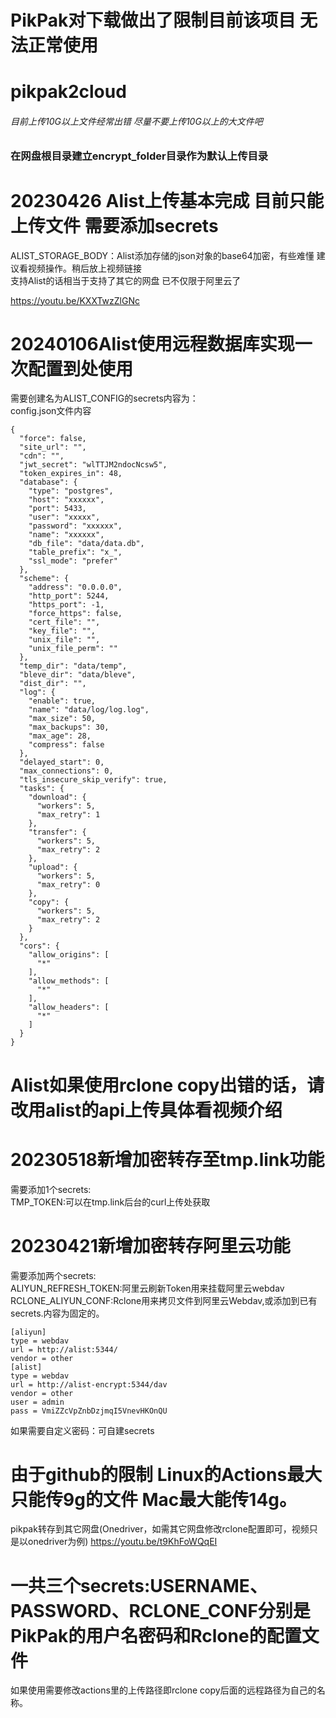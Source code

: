 # PikPak对下载做出了限制目前该项目 无法正常使用

# pikpak2cloud
###### 目前上传10G以上文件经常出错 尽量不要上传10G以上的大文件吧   
### 在网盘根目录建立encrypt_folder目录作为默认上传目录 
# 20230426 Alist上传基本完成 目前只能上传文件 需要添加secrets   
ALIST_STORAGE_BODY：Alist添加存储的json对象的base64加密，有些难懂 建议看视频操作。稍后放上视频链接   
支持Alist的话相当于支持了其它的网盘 已不仅限于阿里云了

https://youtu.be/KXXTwzZlGNc

# 20240106Alist使用远程数据库实现一次配置到处使用   
需要创建名为ALIST_CONFIG的secrets内容为：   
config.json文件内容
```
{
  "force": false,
  "site_url": "",
  "cdn": "",
  "jwt_secret": "wlTTJM2ndocNcsw5",
  "token_expires_in": 48,
  "database": {
    "type": "postgres",
    "host": "xxxxxx",
    "port": 5433,
    "user": "xxxxx",
    "password": "xxxxxx",
    "name": "xxxxxx",
    "db_file": "data/data.db",
    "table_prefix": "x_",
    "ssl_mode": "prefer"
  },
  "scheme": {
    "address": "0.0.0.0",
    "http_port": 5244,
    "https_port": -1,
    "force_https": false,
    "cert_file": "",
    "key_file": "",
    "unix_file": "",
    "unix_file_perm": ""
  },
  "temp_dir": "data/temp",
  "bleve_dir": "data/bleve",
  "dist_dir": "",
  "log": {
    "enable": true,
    "name": "data/log/log.log",
    "max_size": 50,
    "max_backups": 30,
    "max_age": 28,
    "compress": false
  },
  "delayed_start": 0,
  "max_connections": 0,
  "tls_insecure_skip_verify": true,
  "tasks": {
    "download": {
      "workers": 5,
      "max_retry": 1
    },
    "transfer": {
      "workers": 5,
      "max_retry": 2
    },
    "upload": {
      "workers": 5,
      "max_retry": 0
    },
    "copy": {
      "workers": 5,
      "max_retry": 2
    }
  },
  "cors": {
    "allow_origins": [
      "*"
    ],
    "allow_methods": [
      "*"
    ],
    "allow_headers": [
      "*"
    ]
  }
}
```
   
# Alist如果使用rclone copy出错的话，请改用alist的api上传具体看视频介绍   
# 20230518新增加密转存至tmp.link功能    
需要添加1个secrets:   
TMP_TOKEN:可以在tmp.link后台的curl上传处获取   
# 20230421新增加密转存阿里云功能 
需要添加两个secrets:   
ALIYUN_REFRESH_TOKEN:阿里云刷新Token用来挂载阿里云webdav    
RCLONE_ALIYUN_CONF:Rclone用来拷贝文件到阿里云Webdav,或添加到已有secrets.内容为固定的。
```
[aliyun]
type = webdav
url = http://alist:5344/
vendor = other
[alist]
type = webdav
url = http://alist-encrypt:5344/dav
vendor = other
user = admin
pass = VmiZZcVpZnbDzjmqI5VnevHKOnQU
```

如果需要自定义密码：可自建secrets

# 由于github的限制 Linux的Actions最大只能传9g的文件 Mac最大能传14g。
pikpak转存到其它网盘(Onedriver，如需其它网盘修改rclone配置即可，视频只是以onedriver为例)
https://youtu.be/t9KhFoWQqEI

# 一共三个secrets:USERNAME、PASSWORD、RCLONE_CONF分别是PikPak的用户名密码和Rclone的配置文件
如果使用需要修改actions里的上传路径即rclone copy后面的远程路径为自己的名称。


